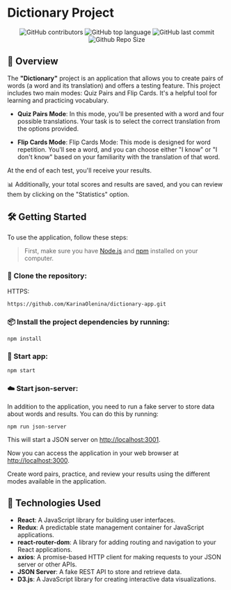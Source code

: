 # Dictionary Project
<div align="center">

![GitHub contributors](https://img.shields.io/github/contributors/KarinaOlenina/dictionary-app?style=for-the-badge&color=blue)
![GitHub top language](https://img.shields.io/github/languages/top/KarinaOlenina/dictionary-app?style=for-the-badge&color=aqua)
![GitHub last commit](https://img.shields.io/github/last-commit/KarinaOlenina/dictionary-app?style=for-the-badge&color=blue)
![Github Repo Size](https://img.shields.io/github/repo-size/KarinaOlenina/dictionary-app?style=for-the-badge&color=aqua)

</div>


## 📖 Overview

The <b>"Dictionary"</b> project is an application that allows you to create pairs of words (a word and its translation) and offers a testing feature. This project includes two main modes: Quiz Pairs and Flip Cards. It's a helpful tool for learning and practicing vocabulary.

- **Quiz Pairs Mode**: In this mode, you'll be presented with a word and four possible translations. Your task is to select the correct translation from the options provided.

- **Flip Cards Mode**: Flip Cards Mode: This mode is designed for word repetition. You'll see a word, and you can choose either "I know" or "I don't know" based on your familiarity with the translation of that word.

At the end of each test, you'll receive your results.

📊 Additionally, your total scores and results are saved, and you can review them by clicking on the "Statistics" option.

## 🛠 Getting Started

To use the application, follow these steps:

> First, make sure you have [Node.js](https://nodejs.org/) and [npm](https://www.npmjs.com/) installed on your computer.

### 📔 Clone the repository:

HTTPS:
```bush
https://github.com/KarinaOlenina/dictionary-app.git
```

### 📦 Install the project dependencies by running:
```bush
npm install
```

### 🚀 Start app:
```bush
npm start
```

### ☁️ Start json-server:
In addition to the application, you need to run a fake server to store data about words and results. You can do this by running:
```bush
npm run json-server
```

This will start a JSON server on  [http://localhost:3001](http://localhost:3001).

Now you can access the application in your web browser at [http://localhost:3000](http://localhost:3000).

Create word pairs, practice, and review your results using the different modes available in the application.

## ‍🔧 Technologies Used

- <b>React</b>: A JavaScript library for building user interfaces.
- <b>Redux</b>: A predictable state management container for JavaScript applications.
- <b>react-router-dom</b>: A library for adding routing and navigation to your React applications.
- <b>axios</b>: A promise-based HTTP client for making requests to your JSON server or other APIs.
- <b>JSON Server</b>: A fake REST API to store and retrieve data.
- <b>D3.js</b>: A JavaScript library for creating interactive data visualizations.
